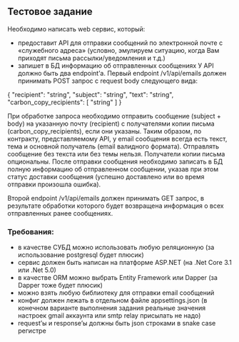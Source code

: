 ## Тестовое задание
Необходимо написать web сервис, который:
-	предоставит API для отправки сообщений по электронной почте с «служебного адреса» (условно, эмулируем ситуацию, когда Вам приходят письма рассылки/уведомления и т.д.)
-	запишет в БД информацию об отправленных сообщениях
У API должно быть два endpoint’а.
Первый endpoint /v1/api/emails должен принимать POST запрос с request body следующего вида:


{
  "recipient": "string",
  "subject": "string",
  "text": "string",
  "carbon_copy_recipients": [ "string" ]
}


При обработке запроса необходимо отправить сообщение (subject + body) на указанную почту (recipient) с получателями копии письма (carbon_copy_recipients), если они указаны. Таким образом, по контракту, представляемому API, у email сообщения всегда есть текст, тема и основной получатель (email валидного формата). Отправлять сообщение без текста или без темы нельзя. Получатели копии письма опциональны.
После отправки сообщения необходимо записать в БД полную информацию об отправленном сообщении, указав при этом статус доставки сообщения (успешно доставлено или во время отправки произошла ошибка).

Второй endpoint /v1/api/emails должен принимать GET запрос, в результате обработки которого будет возвращена информация о всех отправленных ранее сообщениях.

### Требования:
-	в качестве СУБД можно использовать любую реляционную (за использование postgresql будет плюсик)
-	сервис должен быть написан на платформе ASP.NET (на .Net Core 3.1 или .Net 5.0)
-	в качестве ORM можно выбрать Entity Framework или Dapper (за Dapper тоже будет плюсик)
-	можно взять любую библиотеку для отправки email сообщений
-	конфиг должен лежать в отдельном файле appsettings.json (в конечном варианте выполнения задания реальные значения настроек gmail аккаунта или smtp relay присылать не надо)
-	request’ы и response’ы должны быть json строками в snake case регистре
